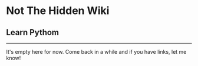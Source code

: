 # Not The Hidden Wiki

## Learn Pythom
-----

It's empty here for now. Come back in a while and if you have links, let me know!
